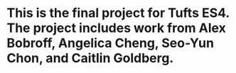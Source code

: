 # This is the final project for Tufts ES4. The project includes work from Alex Bobroff, Angelica Cheng, Seo-Yun Chon, and Caitlin Goldberg.
